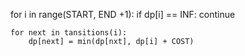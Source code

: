 for i in range(START, END +1):
    if dp[i] == INF:
        continue

    for next in tansitions(i):
        dp[next] = min(dp[nxt], dp[i] + COST)
